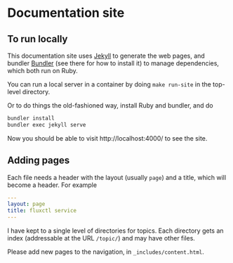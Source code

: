 # Documentation site

## To run locally

This documentation site uses
[Jekyll](https://github.com/jekyll/jekyll) to generate the web pages,
and bundler [Bundler](http://bundler.io) (see there for how to install
it) to manage dependencies, which both run on Ruby.

You can run a local server in a container by doing `make run-site` in
the top-level directory.

Or to do things the old-fashioned way, install Ruby and bundler, and
do

```bash
bundler install
bundler exec jekyll serve
```

Now you should be able to visit http://localhost:4000/ to see the
site.

## Adding pages

Each file needs a header with the layout (usually `page`) and a title,
which will become a header. For example

```yaml
---
layout: page
title: fluxctl service
---
```

I have kept to a single level of directories for topics. Each
directory gets an index (addressable at the URL `/topic/`) and may
have other files.

Please add new pages to the navigation, in `_includes/content.html`.
